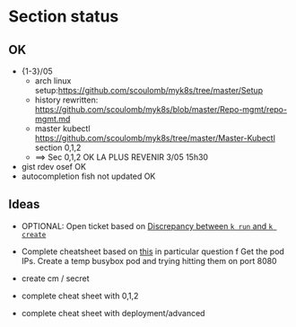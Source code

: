 # Section status

## OK

- {1-3}/05
    - arch linux setup:https://github.com/scoulomb/myk8s/tree/master/Setup
    - history rewritten: https://github.com/scoulomb/myk8s/blob/master/Repo-mgmt/repo-mgmt.md
    - master kubectl https://github.com/scoulomb/myk8s/tree/master/Master-Kubectl section 0,1,2
    - ==> Sec 0,1,2 OK LA PLUS REVENIR 3/05 15h30
- gist rdev osef OK
- autocompletion fish not updated OK

## Ideas 

- OPTIONAL: Open ticket based on [Discrepancy between `k run` and `k create`](./1-kubectl-create-explained-ressource-derived-from-pod.md)
- Complete cheatsheet based on [this](https://github.com/dgkanatsios/CKAD-exercises) 
in particular question f
Get the pod IPs. Create a temp busybox pod and trying hitting them on port 8080

- create cm / secret
- complete cheat sheet with 0,1,2
- complete cheat sheet with deployment/advanced

